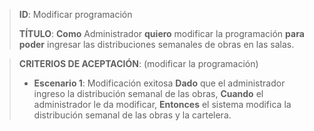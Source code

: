 > **ID**: Modificar programación
>
> **TÍTULO**: **Como** Administrador  **quiero** modificar la programación **para poder** ingresar las distribuciones semanales de obras en las salas.
>

> **CRITERIOS DE ACEPTACIÓN**: (modificar la programación)
> -  **Escenario 1**: Modificación exitosa
> **Dado** que el administrador ingreso la distribución semanal de las obras,
> **Cuando** el administrador le da modificar,
> **Entonces** el sistema modifica la distribución semanal de las obras y la cartelera.
>


